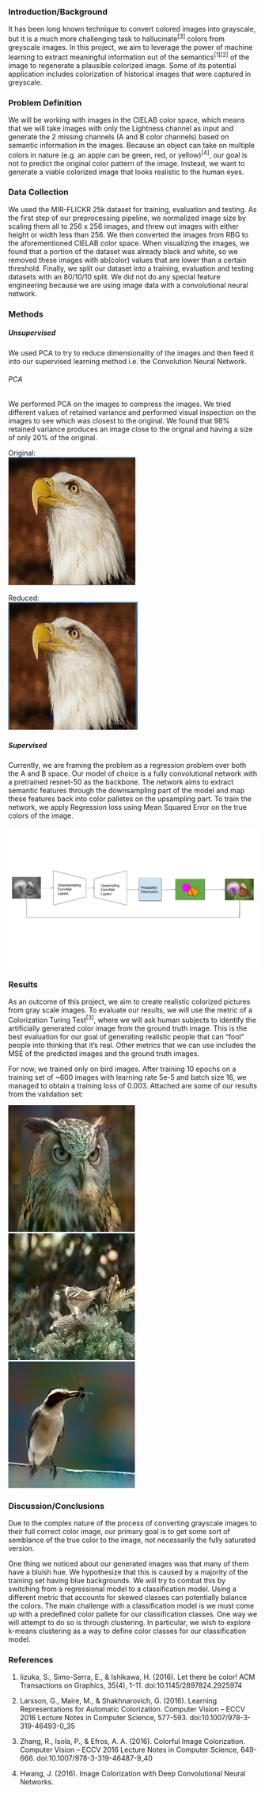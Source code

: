 ### Introduction/Background 

It has been long known technique to convert colored images into grayscale, but it is a much more challenging task to hallucinate<sup>[3]</sup> colors from greyscale images. In this project, we aim to leverage the power of machine learning to extract meaningful information out of the semantics<sup>[1]</sup><sup>[2]</sup> of the image to regenerate a plausible colorized image. Some of its potential application includes colorization of historical images that were captured in greyscale. 

### Problem Definition 

We will be working with images in the CIELAB color space, which means that we will take images with only the Lightness channel as input and generate the 2 missing channels (A and B color channels) based on semantic information in the images. Because an object can take on multiple colors in nature (e.g. an apple can be green, red, or yellow)<sup>[4]</sup>, our goal is not to predict the original color pattern of the image. Instead, we want to generate a viable colorized image that looks realistic to the human eyes.  

### Data Collection

We used the MIR-FLICKR 25k dataset for training, evaluation and testing. As the first step of our preprocessing pipeline, we normalized image size by scaling them all to 256 x 256 images, and threw out images with either height or width less than 256. We then converted the images from RBG to the aforementioned CIELAB color space. When visualizing the images, we found that a portion of the dataset was already black and white, so we removed these images with ab(color) values that are lower than a certain threshold. Finally, we split our dataset into a training, evaluation and testing datasets with an 80/10/10 split. We did not do any special feature engineering because we are using image data with a convolutional neural network.

### Methods 

##### Unsupervised 
We used PCA to try to reduce dimensionality of the images and then feed it into our supervised learning method i.e. the Convolution Neural Network. 

###### PCA
We performed PCA on the images to compress the images. We tried different values of retained variance and performed visual inspection on the images to see which was closest to the original. We found that 98% retained variance produces an image close to the orignal and having a size of only 20% of the original. 

Original:  
![Original](pics/PCA_original.jpg "PCA Original")

Reduced:  
![Reduced](pics/PCA_reduced.jpg "PCA Reduced")

##### Supervised
<!-- We aim to frame the problem as a multinomial classification with predefined AB color pairs for each pixel.  Our model of choice will be a Convolutional Neural Network<sup>[1]</sup><sup>[2]</sup><sup>[3]</sup><sup>[4]</sup> to extract semantic features and map it onto a per pixel probability distribution over all the AB pairs. We will then try a variety of techniques to choose the color per pixel, be it taking the color with the highest probability per pixel or taking a mode over neighboring pixels. -->
Currently, we are framing the problem as a regression problem over both the A and B space. Our model of choice is a fully convolutional network with a pretrained resnet-50 as the backbone. The network aims to extract semantic features through the downsampling part of the model and map these features back into color palletes on the upsampling part. To train the network, we apply Regression loss using Mean Squared Error on the true colors of the image. 

![Network Diagram](pics/NetworkDiagram.jpg "Network Diagram")

### Results
As an outcome of this project, we aim to create realistic colorized pictures from gray scale images. To evaluate our results, we will use the metric of a Colorization Turing Test<sup>[3]</sup>, where we will ask human subjects to identify the artificially generated color image from the ground truth image. This is the best evaluation for our goal of generating realistic people that can “fool” people into thinking that it’s real. Other metrics that we can use includes the MSE of the predicted images and the ground truth images. 

For now, we trained only on bird images. After training 10 epochs on a training set of ~600 images with learning rate 5e-5 and batch size 16, we managed to obtain a training loss of 0.003. Attached are some of our results from the validation set:

![Result1](pics/Result1.png "Result1")
![Result2](pics/Result2.png "Result2")
![Result3](pics/Result3.png "Result3")

### Discussion/Conclusions 
Due to the complex nature of the process of converting grayscale images to their full correct color image, our primary goal is to get some sort of semblance of the true color to the image, not necessarily the fully saturated version. 

One thing we noticed about our generated images was that many of them have a bluish hue. We hypothesize that this is caused by a majority of the training set having blue backgrounds. We will try to combat this by switching from a regressional model to a classification model. Using a different metric that accounts for skewed classes can potentially balance the colors. The main challenge with a classification model is we must come up with a predefined color pallete for our classification classes. One way we will attempt to do so is through clustering. In particular, we wish to explore k-means clustering as a way to define color classes for our classification model. 

<!--Another problem we are facing is the imbalance<sup>[3]</sup> between low saturated pixels (majority) and the high saturated pixels (rare) in images. This is causing the output to be dominated by low saturation pixels and therefore cause the output image to look dull and grey-ish. -->

### References 
1. Iizuka, S., Simo-Serra, E., & Ishikawa, H. (2016). Let there be color! ACM Transactions on Graphics, 35(4), 1-11. doi:10.1145/2897824.2925974 

2. Larsson, G., Maire, M., & Shakhnarovich, G. (2016). Learning Representations for Automatic Colorization. Computer Vision – ECCV 2016 Lecture Notes in Computer Science, 577-593. doi:10.1007/978-3-319-46493-0_35 

3. Zhang, R., Isola, P., & Efros, A. A. (2016). Colorful Image Colorization. Computer Vision – ECCV 2016 Lecture Notes in Computer Science, 649-666. doi:10.1007/978-3-319-46487-9_40 

4. Hwang, J. (2016). Image Colorization with Deep Convolutional Neural Networks. 
